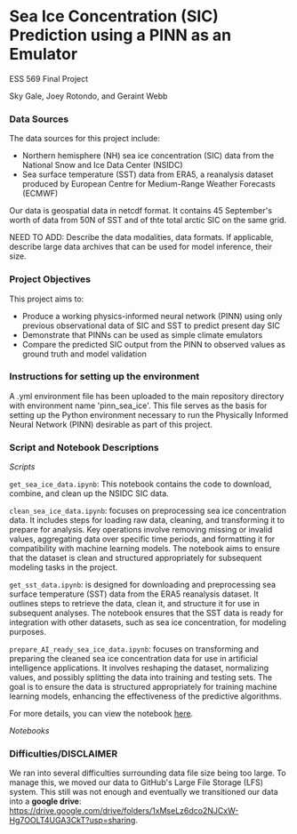 # Sea Ice Concentration (SIC) Prediction using a PINN as an Emulator

ESS 569 Final Project

Sky Gale, Joey Rotondo, and Geraint Webb

### Data Sources
The data sources for this project include:
* Northern hemisphere (NH) sea ice concentration (SIC) data from the National Snow and Ice Data Center (NSIDC)
* Sea surface temperature (SST) data from ERA5, a reanalysis dataset produced by European Centre for Medium-Range Weather Forecasts (ECMWF)

Our data is geospatial data in netcdf format. It contains 45 September's worth of data from 50N of SST and of thte total arctic SIC on the same grid. 

NEED TO ADD: Describe the data modalities, data formats. If applicable, describe large data archives that can be used for model inference, their size.

### Project Objectives
This project aims to:
* Produce a working physics-informed neural network (PINN) using only previous observational data of SIC and SST to predict present day SIC
* Demonstrate that PINNs can be used as simple climate emulators
* Compare the predicted SIC output from the PINN to observed values as ground truth and model validation

### Instructions for setting up the environment
A .yml environment file has been uploaded to the main repository directory with environment name 'pinn_sea_ice'. This file serves as the basis for setting up the Python environment necessary to run the Physically Informed Neural Network (PINN) desirable as part of this project.

### Script and Notebook Descriptions
_Scripts_

`get_sea_ice_data.ipynb`: This notebook contains the code to download, combine, and clean up the NSIDC SIC data.

`clean_sea_ice_data.ipynb`: focuses on preprocessing sea ice concentration data. It includes steps for loading raw data, cleaning, and transforming it to prepare for analysis. Key operations involve removing missing or invalid values, aggregating data over specific time periods, and formatting it for compatibility with machine learning models. The notebook aims to ensure that the dataset is clean and structured appropriately for subsequent modeling tasks in the project.

`get_sst_data.ipynb`: is designed for downloading and preprocessing sea surface temperature (SST) data from the ERA5 reanalysis dataset. It outlines steps to retrieve the data, clean it, and structure it for use in subsequent analyses. The notebook ensures that the SST data is ready for integration with other datasets, such as sea ice concentration, for modeling purposes.

`prepare_AI_ready_sea_ice_data.ipynb`: focuses on transforming and preparing the cleaned sea ice concentration data for use in artificial intelligence applications. It involves reshaping the dataset, normalizing values, and possibly splitting the data into training and testing sets. The goal is to ensure the data is structured appropriately for training machine learning models, enhancing the effectiveness of the predictive algorithms.

For more details, you can view the notebook [here](https://github.com/UW-MLGEO/MLGEO2024_SeaIcePrediction/blob/main/notebooks/clean_sea_ice_data.ipynb).

_Notebooks_

### Difficulties/DISCLAIMER

We ran into several difficulties surrounding data file size being too large. To manage this, we moved our data to GitHub's Large File Storage (LFS) system. This still was not enough and eventually we transitioned our data into a **google drive**: https://drive.google.com/drive/folders/1xMseLz6dco2NJCxW-Hg7OOLT4UGA3CkT?usp=sharing.
